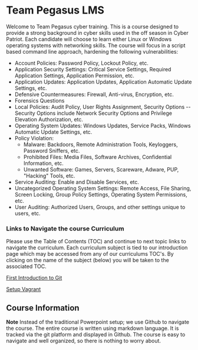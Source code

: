 # Team Pegasus LMS 
Welcome to Team Pegasus cyber training. This is a course designed to provide a 
strong background in cyber skills used in the off season in Cyber Patriot. Each 
candidate will choose to learn either Linux or Windows operating systems with 
networking skills. The course will focus in a script based command line approach,
hardening the following vulnerabilities:

* Account Policies: Password Policy, Lockout Policy, etc.
* Application Security Settings: Critical Service Settings, Required 
Application Settings, Application Permission, etc.
* Application Updates: Application Updates, Application Automatic Update Settings, etc.
* Defensive Countermeasures: Firewall, Anti-virus, Encryption, etc.
* Forensics Questions
* Local Policies: Audit Policy, User Rights Assignment, Security Options --
Security Options include Network Security Options and Privilege Elevation Authorization, etc.
* Operating System Updates: Windows Updates, Service Packs, Windows Automatic Update Settings, etc.
* Policy Violation:
  - Malware: Backdoors, Remote Administration Tools, Keyloggers, Password Sniffers, etc.
  - Prohibited Files: Media Files, Software Archives, Confidential Information, etc.
  - Unwanted Software: Games, Servers, Scareware, Adware, PUP, "Hacking" Tools, etc.
* Service Auditing: Enable and Disable Services, etc.
* Uncategorized Operating System Settings: Remote Access, File Sharing, 
Screen Locking, Group Policy Settings, Operating System Permissions, etc.
* User Auditing: Authorized Users, Groups, and other settings unique to users, etc.


### Links to Navigate the course Curriculum
Please use the Table of Contents (TOC) and continue to next topic links to navigate the curriculum. Each curriculum subject is tied to our introduction page which may be accessed from any of our curriculums TOC's. By clicking on the name of the subject (below) you will be taken to the associated TOC. 

<a href="https://github.com/ccoovrey/pegasus_lms/blob/master/01-first_intro_git/00-Table-of-Contents.md" > First Introduction to Git </a>

<a href="https://github.com/ccoovrey/pegasus_lms/blob/master/02-setup_vagrant/00-Table-of-Contents.md" > Setup Vagrant </a>

## Course Information
**Note** Instead of the traditional Powerpoint setup; we use Github to navigate the course. The entire course is written using markdown language. It is tracked via the git platform and displayed in Github. The course is easy to navigate and well organized, so there is nothing to worry about. 
